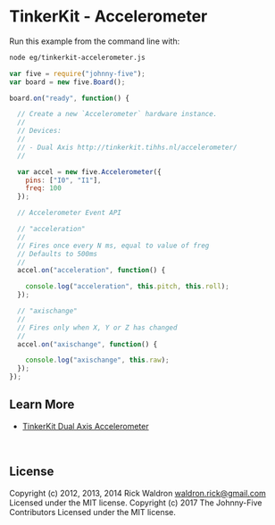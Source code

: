 <!--remove-start-->

# TinkerKit - Accelerometer

<!--remove-end-->








Run this example from the command line with:
```bash
node eg/tinkerkit-accelerometer.js
```


```javascript
var five = require("johnny-five");
var board = new five.Board();

board.on("ready", function() {

  // Create a new `Accelerometer` hardware instance.
  //
  // Devices:
  //
  // - Dual Axis http://tinkerkit.tihhs.nl/accelerometer/
  //

  var accel = new five.Accelerometer({
    pins: ["I0", "I1"],
    freq: 100
  });

  // Accelerometer Event API

  // "acceleration"
  //
  // Fires once every N ms, equal to value of freg
  // Defaults to 500ms
  //
  accel.on("acceleration", function() {

    console.log("acceleration", this.pitch, this.roll);
  });

  // "axischange"
  //
  // Fires only when X, Y or Z has changed
  //
  accel.on("axischange", function() {

    console.log("axischange", this.raw);
  });
});

```









## Learn More

- [TinkerKit Dual Axis Accelerometer](http://tinkerkit.tihhs.nl/accelerometer/)

&nbsp;

<!--remove-start-->

## License
Copyright (c) 2012, 2013, 2014 Rick Waldron <waldron.rick@gmail.com>
Licensed under the MIT license.
Copyright (c) 2017 The Johnny-Five Contributors
Licensed under the MIT license.

<!--remove-end-->
